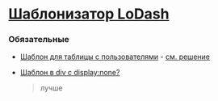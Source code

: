 # [Шаблонизатор LoDash](https://learn.javascript.ru/template-lodash)

### Обязательные
 
* [Шаблон для таблицы с пользователями](https://learn.javascript.ru/task/table-template) - [см. решение](http://plnkr.co/edit/nNEweWZOzggvYtLDm9NL?p=preview)

* [Шаблон в div с display:none?](https://learn.javascript.ru/task/template-display-none)
  > лучше <script>

* [Сделайте меню ссылками](https://learn.javascript.ru/task/menu-template) - [см. решение](http://plnkr.co/edit/LS4u26yNHRI0Dv1MdZ0c?p=preview)

